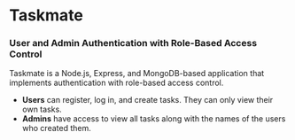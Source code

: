 # Taskmate

### User and Admin Authentication with Role-Based Access Control

Taskmate is a Node.js, Express, and MongoDB-based application that implements authentication with role-based access control.  

- **Users** can register, log in, and create tasks. They can only view their own tasks.  
- **Admins** have access to view all tasks along with the names of the users who created them.  

